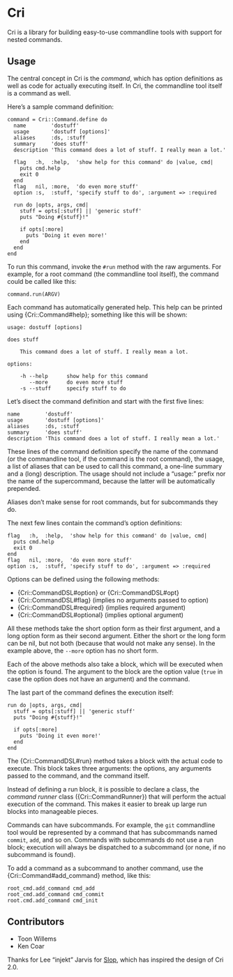 Cri
===

Cri is a library for building easy-to-use commandline tools with support for
nested commands.

Usage
-----

The central concept in Cri is the _command_, which has option definitions as
well as code for actually executing itself. In Cri, the commandline tool
itself is a command as well.

Here’s a sample command definition:

	command = Cri::Command.define do
	  name        'dostuff'
	  usage       'dostuff [options]'
	  aliases     :ds, :stuff
	  summary     'does stuff'
	  description 'This command does a lot of stuff. I really mean a lot.'

	  flag   :h,  :help,  'show help for this command' do |value, cmd|
	    puts cmd.help
	    exit 0
	  end
	  flag   nil, :more,  'do even more stuff'
	  option :s,  :stuff, 'specify stuff to do', :argument => :required

	  run do |opts, args, cmd|
	    stuff = opts[:stuff] || 'generic stuff'
	    puts "Doing #{stuff}!"

	    if opts[:more]
	      puts 'Doing it even more!'
	    end
	  end
	end

To run this command, invoke the `#run` method with the raw arguments. For
example, for a root command (the commandline tool itself), the command could
be called like this:

	command.run(ARGV)

Each command has automatically generated help. This help can be printed using
{Cri::Command#help}; something like this will be shown:

	usage: dostuff [options]

	does stuff

	    This command does a lot of stuff. I really mean a lot.

	options:

	    -h --help      show help for this command
	       --more      do even more stuff
	    -s --stuff     specify stuff to do

Let’s disect the command definition and start with the first five lines:

	name        'dostuff'
	usage       'dostuff [options]'
	aliases     :ds, :stuff
	summary     'does stuff'
	description 'This command does a lot of stuff. I really mean a lot.'

These lines of the command definition specify the name of the command (or the
commandline tool, if the command is the root command), the usage, a list of
aliases that can be used to call this command, a one-line summary and a (long)
description. The usage should not include a “usage:” prefix nor the name of
the supercommand, because the latter will be automatically prepended.

Aliases don’t make sense for root commands, but for subcommands they do.

The next few lines contain the command’s option definitions:

	flag   :h,  :help,  'show help for this command' do |value, cmd|
	  puts cmd.help
	  exit 0
	end
	flag   nil, :more,  'do even more stuff'
	option :s,  :stuff, 'specify stuff to do', :argument => :required

Options can be defined using the following methods:

* {Cri::CommandDSL#option} or {Cri::CommandDSL#opt}
* {Cri::CommandDSL#flag} (implies no arguments passed to option)
* {Cri::CommandDSL#required} (implies required argument)
* {Cri::CommandDSL#optional} (implies optional argument)

All these methods take the short option form as their first argument, and a
long option form as their second argument. Either the short or the long form
can be nil, but not both (because that would not make any sense). In the
example above, the `--more` option has no short form.

Each of the above methods also take a block, which will be executed when the
option is found. The argument to the block are the option value (`true` in
case the option does not have an argument) and the command.

The last part of the command defines the execution itself:

	run do |opts, args, cmd|
	  stuff = opts[:stuff] || 'generic stuff'
	  puts "Doing #{stuff}!"

	  if opts[:more]
	    puts 'Doing it even more!'
	  end
	end

The {Cri::CommandDSL#run} method takes a block with the actual code to
execute. This block takes three arguments: the options, any arguments passed
to the command, and the command itself.

Instead of defining a run block, it is possible to declare a class, the
_command runner_ class ({Cri::CommandRunner}) that will perform the actual
execution of the command. This makes it easier to break up large run blocks
into manageable pieces.

Commands can have subcommands. For example, the `git` commandline tool would be represented by a command that has subcommands named `commit`, `add`, and so on. Commands with subcommands do not use a run block; execution will always be dispatched to a subcommand (or none, if no subcommand is found).

To add a command as a subcommand to another command, use the {Cri::Command#add_command} method, like this:

	root_cmd.add_command cmd_add
	root_cmd.add_command cmd_commit
	root.cmd.add_command cmd_init

Contributors
------------

* Toon Willems
* Ken Coar

Thanks for Lee “injekt” Jarvis for [Slop][1], which has inspired the design of Cri 2.0.

[1]: https://github.com/injekt/slop

